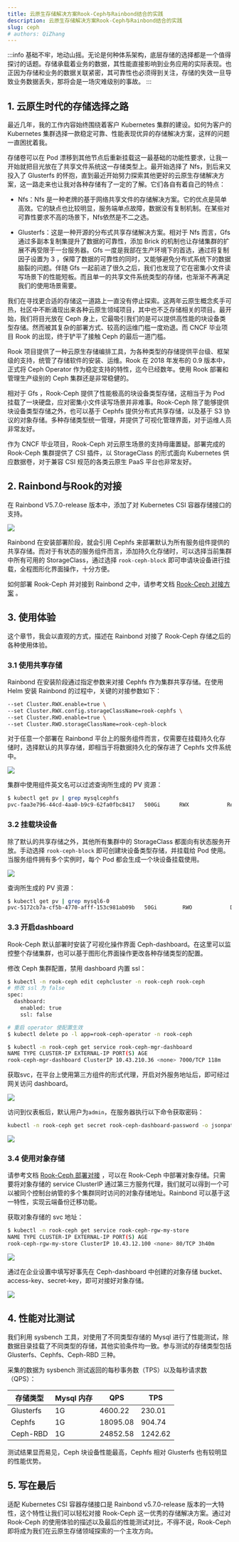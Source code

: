 ```yaml
---
title: 云原生存储解决方案Rook-Ceph与Rainbond结合的实践
description: 云原生存储解决方案Rook-Ceph与Rainbond结合的实践
slug: ceph
# authors: QiZhang
---
```


:::info
基础不牢，地动山摇。无论是何种体系架构，底层存储的选择都是一个值得探讨的话题。存储承载着业务的数据，其性能直接影响到业务应用的实际表现。也正因为存储和业务的数据关联紧密，其可靠性也必须得到关注，存储的失效一旦导致业务数据丢失，那将会是一场灾难级别的事故。
:::

<!--truncate-->

## 1. 云原生时代的存储选择之路

最近几年，我的工作内容始终围绕着客户 Kubernetes 集群的建设。如何为客户的 Kubernetes 集群选择一款稳定可靠、性能表现优异的存储解决方案，这样的问题一直困扰着我。

存储卷可以在 Pod 漂移到其他节点后重新挂载这一最基础的功能性要求，让我一开始就把目光放在了共享文件系统这一存储类型上。最开始选择了 Nfs，到后来又投入了 Glusterfs 的怀抱，直到最近开始努力探索其他更好的云原生存储解决方案，这一路走来也让我对各种存储有了一定的了解。它们各自有着自己的特点：

- Nfs：Nfs 是一种老牌的基于网络共享文件的存储解决方案。它的优点是简单高效。它的缺点也比较明显，服务端单点故障，数据没有复制机制。在某些对可靠性要求不高的场景下，Nfs依然是不二之选。

- Glusterfs：这是一种开源的分布式共享存储解决方案。相对于 Nfs 而言，Gfs 通过多副本复制集提升了数据的可靠性，添加 Brick 的机制也让存储集群的扩展不再受限于一台服务器。Gfs 一度是我部在生产环境下的首选，通过将复制因子设置为 3 ，保障了数据的可靠性的同时，又能够避免分布式系统下的数据脑裂的问题。伴随 Gfs 一起前进了很久之后，我们也发现了它在密集小文件读写场景下的性能短板。而且单一的共享文件系统类型的存储，也渐渐不再满足我们的使用场景需要。

我们在寻找更合适的存储这一道路上一直没有停止探索。这两年云原生概念炙手可热，社区中不断涌现出来各种云原生领域项目，其中也不乏存储相关的项目。最开始，我们将目光放在 Ceph 身上，它最吸引我们的是可以提供高性能的块设备类型存储。然而被其复杂的部署方式、较高的运维门槛一度劝退。而 CNCF 毕业项目 Rook 的出现，终于铲平了接触 Ceph 的最后一道门槛。

Rook 项目提供了一种云原生存储编排工具，为各种类型的存储提供平台级、框架级的支持，统管了存储软件的安装、运维。Rook 在 2018 年发布的 0.9 版本中，正式将 Ceph Operator 作为稳定支持的特性，迄今已经数年。使用 Rook 部署和管理生产级别的 Ceph 集群还是非常稳健的。

相对于 Gfs ，Rook-Ceph 提供了性能极高的块设备类型存储，这相当于为 Pod 挂载了一块硬盘，应对密集小文件读写场景并非难事。Rook-Ceph 除了能够提供块设备类型存储之外，也可以基于 Cephfs 提供分布式共享存储，以及基于 S3 协议的对象存储。多种存储类型统一管理，并提供了可视化管理界面，对于运维人员非常友好。

作为 CNCF 毕业项目，Rook-Ceph 对云原生场景的支持毋庸置疑。部署完成的 Rook-Ceph 集群提供了 CSI 插件，以 StorageClass 的形式面向 Kubernetes 供应数据卷，对于兼容 CSI 规范的各类云原生 PaaS 平台也非常友好。

## 2. Rainbond与Rook的对接

在 Rainbond V5.7.0-release 版本中，添加了对 Kubernetes CSI 容器存储接口的支持。

![](https://static.goodrain.com/wechat/rook-ceph/rook-ceph-1.png)

Rainbond 在安装部署阶段，就会引用 Cephfs 来部署默认为所有服务组件提供的共享存储。而对于有状态的服务组件而言，添加持久化存储时，可以选择当前集群中所有可用的 StorageClass，通过选择 `rook-ceph-block` 即可申请块设备进行挂载，全程图形化界面操作，十分方便。

如何部署 Rook-Ceph 并对接到 Rainbond 之中，请参考文档 [Rook-Ceph 对接方案](https://www.rainbond.com/docs/ops-guide/storage/ceph-rbd "Rook-Ceph 对接方案") 。

## 3. 使用体验

这个章节，我会以直观的方式，描述在 Rainbond 对接了 Rook-Ceph 存储之后的各种使用体验。

### 3.1 使用共享存储

Rainbond 在安装阶段通过指定参数来对接 Cephfs 作为集群共享存储。在使用 Helm 安装 Rainbond 的过程中，关键的对接参数如下：

```bash
--set Cluster.RWX.enable=true \
--set Cluster.RWX.config.storageClassName=rook-cephfs \
--set Cluster.RWO.enable=true \
--set Cluster.RWO.storageClassName=rook-ceph-block
```

对于任意一个部署在 Rainbond 平台上的服务组件而言，仅需要在挂载持久化存储时，选择默认的共享存储，即相当于将数据持久化的保存进了 Cephfs 文件系统中。

![](https://static.goodrain.com/wechat/rook-ceph/rook-ceph-2.png)

集群中使用组件英文名可以过滤查询所生成的 PV 资源：

```bash
$ kubectl get pv | grep mysqlcephfs
pvc-faa3e796-44cd-4aa0-b9c9-62fa0fbc8417   500Gi      RWX            Retain           Bound    guox-system/manual7-volume-mysqlcephfs-0    rainbondsssc               2m7s
```

### 3.2 挂载块设备

除了默认的共享存储之外，其他所有集群中的 StorageClass 都面向有状态服务开放。手动选择 `rook-ceph-block` 即可创建块设备类型存储，并挂载给 Pod 使用。当服务组件拥有多个实例时，每个 Pod 都会生成一个块设备挂载使用。

![](https://static.goodrain.com/wechat/rook-ceph/rook-ceph-3.png)

查询所生成的 PV 资源：

```bash
$ kubectl get pv | grep mysql6-0
pvc-5172cb7a-cf5b-4770-afff-153c981ab09b   50Gi        RWO            Delete           Bound    guox-system/manual6-app-a710316d-mysql6-0   rook-ceph-block            5h15m
```

### 3.3 开启dashboard

Rook-Ceph 默认部署时安装了可视化操作界面 Ceph-dashboard。在这里可以监控整个存储集群，也可以基于图形化界面操作更改各种存储类型的配置。

修改 Ceph 集群配置，禁用 dashboard 内置 ssl：

```bash
$ kubectl -n rook-ceph edit cephcluster -n rook-ceph rook-ceph
# 修改 ssl 为 false
spec:
  dashboard:
    enabled: true
    ssl: false

# 重启 operator 使配置生效
$ kubectl delete po -l app=rook-ceph-operator -n rook-ceph
```

```bash
$ kubectl -n rook-ceph get service rook-ceph-mgr-dashboard
NAME TYPE CLUSTER-IP EXTERNAL-IP PORT(S) AGE
rook-ceph-mgr-dashboard ClusterIP 10.43.210.36 <none> 7000/TCP 118m 
```

获取svc，在平台上使用第三方组件的形式代理，开启对外服务地址后，即可经过网关访问 dashboard。

![](https://static.goodrain.com/wechat/rook-ceph/rook-ceph-4.png)

访问到仪表板后，默认用户为`admin`，在服务器执行以下命令获取密码：

```bash
kubectl -n rook-ceph get secret rook-ceph-dashboard-password -o jsonpath="{['data']['password']}" | base64 --decode && echo
```

![](https://static.goodrain.com/wechat/rook-ceph/rook-ceph-5.png)

### 3.4 使用对象存储

请参考文档 [Rook-Ceph 部署对接](https://www.rainbond.com/docs/ops-guide/storage/ceph-rbd "Rook-Ceph 对接方案") ，可以在 Rook-Ceph 中部署对象存储。只需要将对象存储的 service ClusterIP 通过第三方服务代理，我们就可以得到一个可以被同个控制台纳管的多个集群同时访问的对象存储地址。Rainbond 可以基于这一特性，实现云端备份迁移功能。

获取对象存储的 svc 地址：

```bash
$ kubectl -n rook-ceph get service rook-ceph-rgw-my-store
NAME TYPE CLUSTER-IP EXTERNAL-IP PORT(S) AGE
rook-ceph-rgw-my-store ClusterIP 10.43.12.100 <none> 80/TCP 3h40m
```

![](https://static.goodrain.com/wechat/rook-ceph/rook-ceph-6.png)

通过在企业设置中填写好事先在 Ceph-dashboard 中创建的对象存储 bucket、access-key、secret-key，即可对接好对象存储。

![](https://static.goodrain.com/wechat/rook-ceph/rook-ceph-7.png)

## 4. 性能对比测试

我们利用 sysbench 工具，对使用了不同类型存储的 Mysql 进行了性能测试，除数据目录挂载了不同类型的存储，其他实验条件均一致。参与测试的存储类型包括 Glusterfs、Cephfs、Ceph-RBD 三种。

采集的数据为 sysbench 测试返回的每秒事务数（TPS）以及每秒请求数（QPS）：

| 存储类型      | Mysql 内存 | QPS      | TPS     |
| --------- | -------- | -------- | ------- |
| Glusterfs | 1G       | 4600.22  | 230.01  |
| Cephfs    | 1G       | 18095.08 | 904.74  |
| Ceph-RBD  | 1G       | 24852.58 | 1242.62 |

测试结果显而易见，Ceph 块设备性能最高，Cephfs 相对 Glusterfs 也有较明显的性能优势。



## 5. 写在最后

适配 Kubernetes CSI 容器存储接口是 Rainbond v5.7.0-release 版本的一大特性，这个特性让我们可以轻松对接 Rook-Ceph 这一优秀的存储解决方案。通过对 Rook-Ceph 的使用体验的描述以及最后的性能测试对比，不得不说，Rook-Ceph 即将成为我们在云原生存储领域探索的一个主攻方向。


